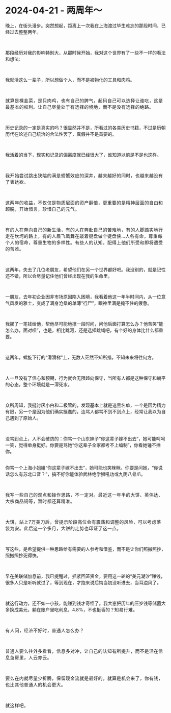 # 2024-04-21 - 两周年～

<p style="visibility: visible;">晚上，在街头漫步。突然想起，距离上一次我在上海渡过毕生难忘的那段时间，已经过去整整两年。</p><p style="visibility: visible;"><br style="visibility: visible;"></p><p style="visibility: visible;">那段经历对我的影响特别大，从那时候开始，我对这个世界有了一些不一样的看法和想法:</p><p style="visibility: visible;"><br style="visibility: visible;"></p><p style="visibility: visible;">我就活这么一辈子，所以想做个人，而不是被物化的工具和肉鸡。</p><p style="visibility: visible;"><br style="visibility: visible;"></p><p style="visibility: visible;"><span style="letter-spacing: 0.578px; visibility: visible;">就算是棵韭菜，是只肉鸡，也有自己的脾气，起码自己可以选择让谁吃，这是最基本的权利。让自己尽量处于有选择的境地，而不是没有选择的绝路。</span></p><p style="visibility: visible;"><br style="visibility: visible;"></p><p style="visibility: visible;">历史记录的一定是真实的吗？很显然并不是，所看过的各类历史书籍，不过是历朝历代在论述自己统治的合法性罢了，真假并不是首要的。</p><p style="visibility: visible;"><br style="visibility: visible;"></p><p style="visibility: visible;">我活着的当下，现实和记录的偏离度就已经很大了，谁知道以前是不是也这样。</p><p style="visibility: visible;"><br style="visibility: visible;"></p><p style="visibility: visible;"><span style="letter-spacing: 0.578px; visibility: visible;">我开始尝试跳出狭隘的满是螃蟹效应的深井，越来越好的同时，也越来越没有了表达欲。</span></p><p style="visibility: visible;"><span style="letter-spacing: 0.578px; visibility: visible;"><br style="visibility: visible;"></span></p><p style="visibility: visible;"><span style="letter-spacing: 0.578px; visibility: visible;">这两年的收益，不仅仅是物质层面的资产翻倍，更重要的是精神层面的自由和超脱，开始惜言，珍惜自己的元气。</span></p><p style="visibility: visible;"><span style="letter-spacing: 0.578px; visibility: visible;"><br style="visibility: visible;"></span></p><p style="visibility: visible;"><span style="letter-spacing: 0.578px; visibility: visible;">有的人在奔向自己的新生活，有的人在奔赴自己的苦难地，有的人脚踏实地行走在坎坷的路上，有的人眉飞凤舞在敲着键盘做个键盘侠…人各有命，尊重每个人的宿命，尊重生物的多样性。有些人的认知，配得上他们所受和即将遭受的苦难。</span></p><p style="visibility: visible;"><br style="visibility: visible;"></p><p style="visibility: visible;">这两年，失去了几位老朋友，希望他们在另一个世界都好吧。我没别的，就是记性还不错，所以会尽量记住他们曾经出现在我的生命里。</p><p style="visibility: visible;"><br style="visibility: visible;"></p><p style="visibility: visible;">一朋友，去年初企业因非市场原因陷入困境，我看着他这一年半时间内，从一位意气风发的雅士，变成了满身沧桑的单薄“行尸”，眼神里满是掩不住的疲惫。</p><p style="visibility: visible;"><br style="visibility: visible;"></p><p style="visibility: visible;">我挪了一笔钱给他，帮他尽可能地撑一段时间，问他后面打算怎么办？他苦笑“能怎么办，面对呗”，也是，相比跳河，还是选择跳绳吧，有个好的身体比什么都重要。</p><p style="visibility: visible;"><br style="visibility: visible;"></p><p style="visibility: visible;">这两年，螺旋下行的“滑滑梯”上，无数人茫然不知所措，不知未来将往何方。</p><p style="visibility: visible;"><br style="visibility: visible;"></p><p style="visibility: visible;">人一旦没有了信心和预期，行为就会无限趋向保守，当所有人都是这种保守和躺平的心态，整个环境就是一潭死水。</p><p style="visibility: visible;"><br style="visibility: visible;"></p><p style="visibility: visible;">众所周知，我挺讨厌小白和二极管的，发现基本上就是送黑名单，一个是因为精力有限，另一个是因为他们确实挺蠢的，连骂人都骂不到不到点上，经常让我以为自己遇到了原始人。</p><p><br></p><p>没骂到点上，人不会破防的：你骂一个山东妹子“你这辈子嫁不出去”，她可能呵呵一笑，觉得单身挺好。你要是骂她“你这辈子全家都考不上编制”，你看她锤不捶你。</p><p><br>你骂一个上海小姐姐“你这辈子嫁不出去”，她可能也笑眯眯。你要是问她，“你说话怎么有苏北口音？”，搞不好你能体验武林绝学狮吼功或九阴八骨爪。</p><p><br></p><p><span style="letter-spacing: 0.578px;">我写一些自己的观点和操作思路，不一定对。最近这一年半的大饼、英伟达、大宗商品铜等，暂时都还算精准。</span></p><p><span style="background-color: transparent;letter-spacing: 0.578px;caret-color: var(--weui-BRAND);"><br></span></p><p><span style="background-color: transparent;letter-spacing: 0.578px;caret-color: var(--weui-BRAND);">大饼，站上7万美刀后，曾提示阶段高位会有震荡和调整的风险，可以考虑落袋为安。此后这一个多月，大饼的走势也印证了这一点。</span></p><p><br></p><p>写这些，是希望提供一种思路给有需要的人参考和借鉴，而不是让你们照搬照抄，照搬照抄死得快。</p><p><br></p><p>早在美联储加息前，我已提醒过，抓紧回笼资金，要用这一轮的“美元潮汐”赚钱，很多人只是听听就过了，等到现在，才跑来说后悔当初没听进去，当耳边风了。</p><p><br></p><p>就这行动力，还不如一小孩，能赚到钱才奇怪了。我大崽把历年的压岁钱等储蓄大多换成美元，躺在账户里吃利息，4.8%，不也挺香的？<span style="background-color: transparent;letter-spacing: 0.578px;caret-color: var(--weui-BRAND);">知易行难。</span></p><p><br></p><p><span style="letter-spacing: 0.578px;">有人问，经济不好时，普通人怎么办？</span></p><p><span style="letter-spacing: 0.578px;"><br></span></p><p><span style="letter-spacing: 0.578px;">普通人要么往外多看看，信息多对冲，让自己的认知有所提升，而不是活在信息茧房里，人云亦云。</span></p><p><span style="letter-spacing: 0.578px;"><br></span></p><p><span style="letter-spacing: 0.578px;">要么在内就尽量少折腾，保留现金流就是最好的，就算是机会来了，你有钱，也比其他普通人的机会更大。</span></p><p><span style="letter-spacing: 0.578px;"><br></span></p><p><span style="letter-spacing: 0.578px;">就这样吧。</span></p><p style="display: none;"><mp-style-type data-value="10000"></mp-style-type></p>